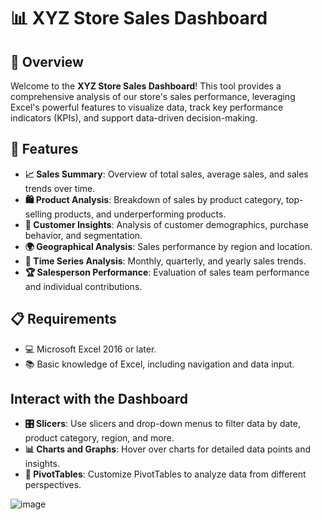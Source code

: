 # 📊 XYZ Store Sales Dashboard

## 📝 Overview

Welcome to the **XYZ Store Sales Dashboard**! This tool provides a comprehensive analysis of our store's sales performance, leveraging Excel's powerful features to visualize data, track key performance indicators (KPIs), and support data-driven decision-making.

## 🌟 Features

- **📈 Sales Summary**: Overview of total sales, average sales, and sales trends over time.
- **🛍️ Product Analysis**: Breakdown of sales by product category, top-selling products, and underperforming products.
- **👥 Customer Insights**: Analysis of customer demographics, purchase behavior, and segmentation.
- **🌍 Geographical Analysis**: Sales performance by region and location.
- **📅 Time Series Analysis**: Monthly, quarterly, and yearly sales trends.
- **🏆 Salesperson Performance**: Evaluation of sales team performance and individual contributions.

## 📋 Requirements

- 💻 Microsoft Excel 2016 or later.
- 📚 Basic knowledge of Excel, including navigation and data input.


##  Interact with the Dashboard

- **🎛️ Slicers**: Use slicers and drop-down menus to filter data by date, product category, region, and more.
- **📊 Charts and Graphs**: Hover over charts for detailed data points and insights.
- **📑 PivotTables**: Customize PivotTables to analyze data from different perspectives.




![image](https://github.com/user-attachments/assets/94560632-a657-43be-a49f-ea4bc75e2e74)

